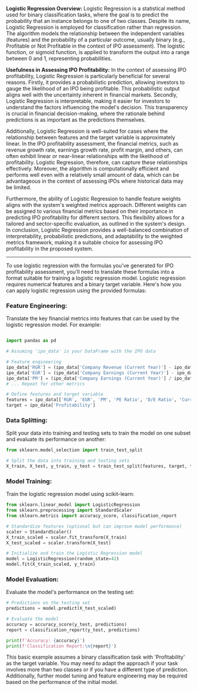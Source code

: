 **Logistic Regression Overview:**
Logistic Regression is a statistical method used for binary classification tasks, where the goal is to predict the probability that an instance belongs to one of two classes. Despite its name, Logistic Regression is employed for classification rather than regression. The algorithm models the relationship between the independent variables (features) and the probability of a particular outcome, usually binary (e.g., Profitable or Not Profitable in the context of IPO assessment). The logistic function, or sigmoid function, is applied to transform the output into a range between 0 and 1, representing probabilities.

**Usefulness in Assessing IPO Profitability:**
In the context of assessing IPO profitability, Logistic Regression is particularly beneficial for several reasons. Firstly, it provides a probabilistic prediction, allowing investors to gauge the likelihood of an IPO being profitable. This probabilistic output aligns well with the uncertainty inherent in financial markets. Secondly, Logistic Regression is interpretable, making it easier for investors to understand the factors influencing the model's decision. This transparency is crucial in financial decision-making, where the rationale behind predictions is as important as the predictions themselves.

Additionally, Logistic Regression is well-suited for cases where the relationship between features and the target variable is approximately linear. In the IPO profitability assessment, the financial metrics, such as revenue growth rate, earnings growth rate, profit margin, and others, can often exhibit linear or near-linear relationships with the likelihood of profitability. Logistic Regression, therefore, can capture these relationships effectively. Moreover, the algorithm is computationally efficient and performs well even with a relatively small amount of data, which can be advantageous in the context of assessing IPOs where historical data may be limited.

Furthermore, the ability of Logistic Regression to handle feature weights aligns with the system's weighted metrics approach. Different weights can be assigned to various financial metrics based on their importance in predicting IPO profitability for different sectors. This flexibility allows for a tailored and sector-specific evaluation, as outlined in the system's design. In conclusion, Logistic Regression provides a well-balanced combination of interpretability, probabilistic predictions, and adaptability to the weighted metrics framework, making it a suitable choice for assessing IPO profitability in the proposed system.

---

To use logistic regression with the formulas you've generated for IPO profitability assessment, you'll need to translate these formulas into a format suitable for training a logistic regression model. Logistic regression requires numerical features and a binary target variable. Here's how you can apply logistic regression using the provided formulas:

### Feature Engineering:

Translate the key financial metrics into features that can be used by the logistic regression model. For example:

```python

import pandas as pd

# Assuming 'ipo_data' is your DataFrame with the IPO data

# Feature engineering
ipo_data['RGR'] = (ipo_data['Company Revenue (Current Year)'] - ipo_data['Company Revenue (Previous Year)']) / ipo_data['Company Revenue (Previous Year)']
ipo_data['EGR'] = (ipo_data['Company Earnings (Current Year)'] - ipo_data['Company Earnings (Previous Year)']) / ipo_data['Company Earnings (Previous Year)']
ipo_data['PM'] = (ipo_data['Company Earnings (Current Year)'] / ipo_data['Company Revenue (Current Year)']) * 100  # Assuming PM is expressed as a percentage
# ... Repeat for other metrics

# Define features and target variable
features = ipo_data[['RGR', 'EGR', 'PM', 'PE Ratio', 'D/E Ratio', 'Current Ratio']]
target = ipo_data['Profitability']


```


### Data Splitting:

Split your data into training and testing sets to train the model on one subset and evaluate its performance on another:

```python
from sklearn.model_selection import train_test_split

# Split the data into training and testing sets
X_train, X_test, y_train, y_test = train_test_split(features, target, test_size=0.2, random_state=42)

```


### Model Training:

Train the logistic regression model using scikit-learn:

```python
from sklearn.linear_model import LogisticRegression
from sklearn.preprocessing import StandardScaler
from sklearn.metrics import accuracy_score, classification_report

# Standardize features (optional but can improve model performance)
scaler = StandardScaler()
X_train_scaled = scaler.fit_transform(X_train)
X_test_scaled = scaler.transform(X_test)

# Initialize and train the Logistic Regression model
model = LogisticRegression(random_state=42)
model.fit(X_train_scaled, y_train)

```


### Model Evaluation:

Evaluate the model's performance on the testing set:

```python
# Predictions on the testing set
predictions = model.predict(X_test_scaled)

# Evaluate the model
accuracy = accuracy_score(y_test, predictions)
report = classification_report(y_test, predictions)

print(f'Accuracy: {accuracy}')
print(f'Classification Report:\n{report}')

```

This basic example assumes a binary classification task with 'Profitability' as the target variable. You may need to adapt the approach if your task involves more than two classes or if you have a different type of prediction. Additionally, further model tuning and feature engineering may be required based on the performance of the initial model.
